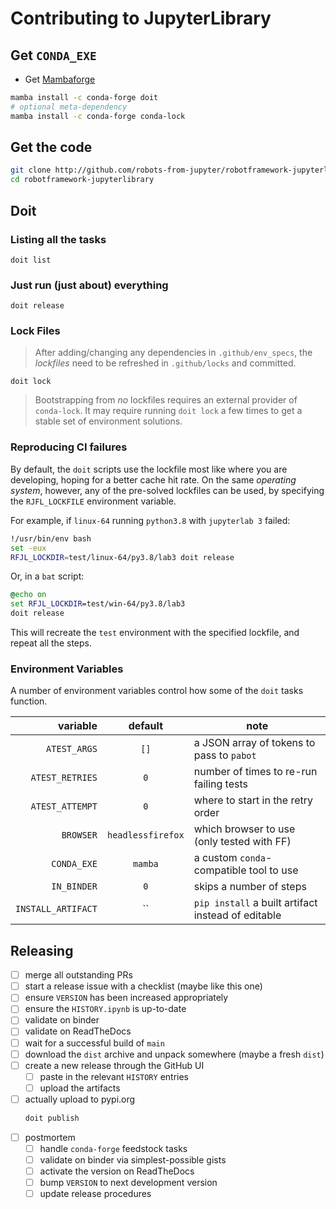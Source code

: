 # Contributing to JupyterLibrary

## Get `CONDA_EXE`

- Get [Mambaforge](https://conda-forge.org/miniforge/)

```bash
mamba install -c conda-forge doit
# optional meta-dependency
mamba install -c conda-forge conda-lock
```

## Get the code

```bash
git clone http://github.com/robots-from-jupyter/robotframework-jupyterlibrary
cd robotframework-jupyterlibrary
```

## Doit

### Listing all the tasks

```shell
doit list
```

### Just run (just about) everything

```shell
doit release
```

### Lock Files

> After adding/changing any dependencies in `.github/env_specs`, the _lockfiles_ need to
> be refreshed in `.github/locks` and committed.

```shell
doit lock
```

> Bootstrapping from _no_ lockfiles requires an external provider of `conda-lock`. It
> may require running `doit lock` a few times to get a stable set of environment
> solutions.

### Reproducing CI failures

By default, the `doit` scripts use the lockfile most like where you are developing,
hoping for a better cache hit rate. On the same _operating system_, however, any of the
pre-solved lockfiles can be used, by specifying the `RJFL_LOCKFILE` environment
variable.

For example, if `linux-64` running `python3.8` with `jupyterlab 3` failed:

```bash
!/usr/bin/env bash
set -eux
RFJL_LOCKDIR=test/linux-64/py3.8/lab3 doit release
```

Or, in a `bat` script:

```bat
@echo on
set RFJL_LOCKDIR=test/win-64/py3.8/lab3
doit release
```

This will recreate the `test` environment with the specified lockfile, and repeat all
the steps.

### Environment Variables

A number of environment variables control how some of the `doit` tasks function.

|           variable |      default      | note                                               |
| -----------------: | :---------------: | -------------------------------------------------- |
|       `ATEST_ARGS` |       `[]`        | a JSON array of tokens to pass to `pabot`          |
|    `ATEST_RETRIES` |        `0`        | number of times to re-run failing tests            |
|    `ATEST_ATTEMPT` |        `0`        | where to start in the retry order                  |
|          `BROWSER` | `headlessfirefox` | which browser to use (only tested with FF)         |
|        `CONDA_EXE` |      `mamba`      | a custom `conda`-compatible tool to use            |
|        `IN_BINDER` |        `0`        | skips a number of steps                            |
| `INSTALL_ARTIFACT` |        ``         | `pip install` a built artifact instead of editable |

## Releasing

- [ ] merge all outstanding PRs
- [ ] start a release issue with a checklist (maybe like this one)
- [ ] ensure `VERSION` has been increased appropriately
- [ ] ensure the `HISTORY.ipynb` is up-to-date
- [ ] validate on binder
- [ ] validate on ReadTheDocs
- [ ] wait for a successful build of `main`
- [ ] download the `dist` archive and unpack somewhere (maybe a fresh `dist`)
- [ ] create a new release through the GitHub UI
  - [ ] paste in the relevant `HISTORY` entries
  - [ ] upload the artifacts
- [ ] actually upload to pypi.org
  ```bash
  doit publish
  ```
- [ ] postmortem
  - [ ] handle `conda-forge` feedstock tasks
  - [ ] validate on binder via simplest-possible gists
  - [ ] activate the version on ReadTheDocs
  - [ ] bump `VERSION` to next development version
  - [ ] update release procedures
